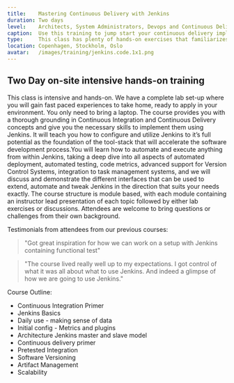 ```yaml
---
title:    Mastering Continuous Delivery with Jenkins
duration: Two days
level:    Architects, System Administrators, Devops and Continuous Delivery practitioners
caption:  Use this training to jump start your continuous delivery implementation
type:     This class has plenty of hands-on exercises that familiarizes you with how to implement Continuous Delivery with Jenkins
location: Copenhagen, Stockholm, Oslo
avatar:   /images/training/jenkins.code.1x1.png
---
```


## Two Day on-site intensive hands-on training

This class is intensive and hands-on. We have a complete lab set-up where you will gain fast paced experiences to take home, ready to apply in your environment. You only need to bring a laptop. The course provides you with a thorough grounding in Continuous Integration and Continuous Delivery concepts and give you the necessary skills to implement them using Jenkins.
It will teach you how to configure and utilize Jenkins to it’s full potential as the foundation of the tool-stack that will accelerate the software development process.You will learn how to automate and execute anything from within Jenkins, taking a deep dive into all aspects of automated deployment, automated testing, code metrics, advanced support for Version Control Systems, integration to task management systems, and we will discuss and demonstrate the different interfaces that can be used to extend, automate and tweak Jenkins in the direction that suits your needs exactly.
The course structure is module based, with each module containing an instructor lead presentation of each topic followed by either lab exercises or discussions. Attendees are welcome to bring questions or challenges from their own background.

Testimonials from attendees from our previous courses:

> "Got great inspiration for how we can work on a setup with Jenkins containing functional test"

> "The course lived really well up to my expectations. I got control of what it was all about what to use Jenkins. And indeed a glimpse of how we are going to use Jenkins."

Course Outline:

* Continuous Integration Primer
* Jenkins Basics
* Daily use - making sense of data
* Initial config - Metrics and plugins
* Architecture Jenkins master and slave model
* Continuous delivery primer
* Pretested Integration
* Software Versioning
* Artifact Management
* Scalability
